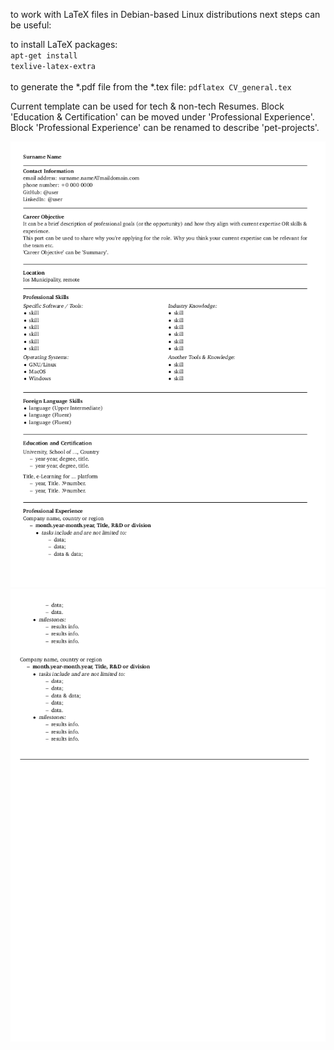 to work with LaTeX files in Debian-based Linux distributions next steps can be useful:

to install LaTeX packages:
<br>
<code>apt-get install texlive-latex-extra</code>
<br>
<br>
to generate the *.pdf file from the *.tex file:
<code>pdflatex CV_general.tex</code>
<br>

Current template can be used for tech \& non-tech Resumes. 
Block 'Education \& Certification' can be moved under 'Professional Experience'. 
Block 'Professional Experience' can be renamed to describe 'pet-projects'.

![example](CV_general_00.png)
![example](CV_general_01.png)
